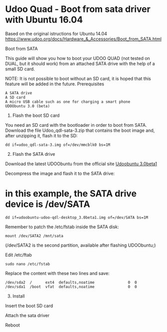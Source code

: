 # Udoo Quad - Boot from sata driver with Ubuntu 16.04

Based on the original istructions for Ubuntu 14.04 https://www.udoo.org/docs/Hardware_&_Accessories/Boot_from_SATA.html

Boot from SATA

This guide will show you how to boot your UDOO QUAD (not tested on DUAL, but it should work) from an attached SATA drive with the help of a small SD card.

NOTE: It is not possible to boot without an SD card, it is hoped that this feature will be added in the future.
Prerequisites

    A SATA drive
    A SD card
    A micro USB cable such as one for charging a smart phone
    UDOObuntu 3.0 (beta)

1. Flash the boot SD card

You need an SD card with the bootloader in order to boot from SATA. 
Download the file Udoo_qdl-sata-3.zip that contains the boot image and, after unzipping it, flash it to the SD:

    dd if=udoo_qdl-sata-3.img of=/dev/mmcblk0 bs=1M

2. Flash the SATA drive

Download the latest UDOObuntu from the official site [Udoobuntu 3.0beta1](https://drive.google.com/file/d/1jmVr4k3DuE1jLi9FneefZ1Y0tJlcYw76/view)

Decompress the image and flash it to the SATA drive:

# in this example, the SATA drive device is /dev/SATA
    
    dd if=udoobuntu-udoo-qdl-desktop_3.0beta1.img of=/dev/SATA bs=1M

Remember to patch the /etc/fstab inside the SATA disk:

    mount /dev/SATA2 /mnt/sata 

(/dev/SATA2 is the second partition, available after flashing UDOObuntu;)

Edit /etc/ftab
    
    sudo nano /etc/fstab
    
Replace the content with these two lines and save:

    /dev/sda2  /      ext4  defaults,noatime               0  0
    /dev/sda1  /boot  vfat  defaults,noatime               0  0
    
3. Install

Insert the boot SD card

Attach the sata driver

Reboot





